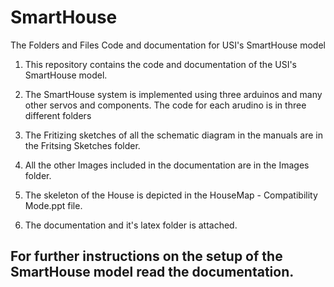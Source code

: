 # SmartHouse

The Folders and Files Code and documentation for USI's SmartHouse model

1. This repository contains the code and documentation of the USI's SmartHouse model.<br/> 

2. The SmartHouse system is implemented using three arduinos and many other servos and components.
The code for each arudino is in three different folders<br/>
3. The Fritizing sketches of all the schematic diagram in the manuals are in the Fritsing Sketches folder. <br/>

4. All the other Images included in the documentation are in the Images folder. <br/>

5. The skeleton of the House is depicted in the HouseMap - Compatibility Mode.ppt file. <br/>

6. The documentation and it's latex folder is attached.<br/>



## For further instructions on the setup of the SmartHouse model read the documentation. 
